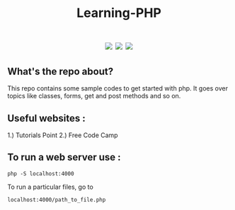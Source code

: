 <div align = "center">
<h1> Learning-PHP<h1>
  <img src ="https://camo.githubusercontent.com/569658dce0cd164415dfe7df302edf843e6759d4891893e2ba4ed7036a164444/68747470733a2f2f706f7365722e707567782e6f72672f6261646765732f706f7365722f6c6963656e73652e737667">
  <img src ="https://aleen42.github.io/badges/src/visual_studio_code.svg">
  <img src ="https://aleen42.github.io/badges/src/github.svg">
</div>

## What's the repo about?

This repo contains some sample codes to get started with php. It goes over topics like classes, forms, get and post methods and so on.

## Useful websites :
1.) Tutorials Point
2.) Free Code Camp

## To run a web server use :
```
php -S localhost:4000
```

To run a particular files, go to 
```
localhost:4000/path_to_file.php
```